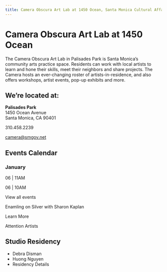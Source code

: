 ```yaml
---
title: Camera Obscura Art Lab at 1450 Ocean, Santa Monica Cultural Affairs
---
```


Camera Obscura Art Lab at 1450 Ocean
====================================

The Camera Obscura Art Lab in Palisades Park is Santa Monica’s community arts practice space. Residents can work with local artists to learn and hone their skills, meet their neighbors and share projects. The Camera hosts an ever-changing roster of artists-in-residence, and also offers workshops, artist events, pop-up exhibits and more.


We’re located at:
-----------------

**Palisades Park**  
1450 Ocean Avenue  
Santa Monica, CA 90401

310.458.2239

[camera@smgov.net](mailto:camera@smgov.net)


Events Calendar
---------------

### January

06 | 11AM

06 | 10AM

View all events

Enamling on Silver with Sharon Kaplan
  
Learn More

Attention Artists


Studio Residency
----------------

* Debra Disman
* Huong Nguyen
* Residency Details
